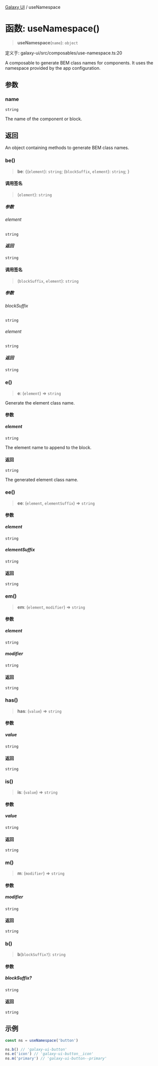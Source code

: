 [Galaxy UI](../index.md) / useNamespace

# 函数: useNamespace()

> **useNamespace**(`name`): `object`

定义于: galaxy-ui/src/composables/use-namespace.ts:20

A composable to generate BEM class names for components.
It uses the namespace provided by the app configuration.

## 参数

### name

`string`

The name of the component or block.

## 返回

An object containing methods to generate BEM class names.

### be()

> **be**: \{(`element`): `string`; (`blockSuffix`, `element`): `string`; \}

#### 调用签名

> (`element`): `string`

##### 参数

###### element

`string`

##### 返回

`string`

#### 调用签名

> (`blockSuffix`, `element`): `string`

##### 参数

###### blockSuffix

`string`

###### element

`string`

##### 返回

`string`

### e()

> **e**: (`element`) => `string`

Generate the element class name.

#### 参数

##### element

`string`

The element name to append to the block.

#### 返回

`string`

The generated element class name.

### ee()

> **ee**: (`element`, `elementSuffix`) => `string`

#### 参数

##### element

`string`

##### elementSuffix

`string`

#### 返回

`string`

### em()

> **em**: (`element`, `modifier`) => `string`

#### 参数

##### element

`string`

##### modifier

`string`

#### 返回

`string`

### has()

> **has**: (`value`) => `string`

#### 参数

##### value

`string`

#### 返回

`string`

### is()

> **is**: (`value`) => `string`

#### 参数

##### value

`string`

#### 返回

`string`

### m()

> **m**: (`modifier`) => `string`

#### 参数

##### modifier

`string`

#### 返回

`string`

### b()

> **b**(`blockSuffix?`): `string`

#### 参数

##### blockSuffix?

`string`

#### 返回

`string`

## 示例

```ts
const ns = useNamespace('button')

ns.b() // 'galaxy-ui-button'
ns.e('icon') // 'galaxy-ui-button__icon'
ns.m('primary') // 'galaxy-ui-button--primary'
```
